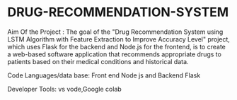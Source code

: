 # DRUG-RECOMMENDATION-SYSTEM

Aim Of the Project : The goal of the "Drug Recommendation System using LSTM Algorithm with Feature Extraction to Improve Accuracy Level" project, which uses Flask for the backend and Node.js for the frontend, is to create a web-based software application that recommends appropriate drugs to patients based on their medical conditions and historical data. 

Code Languages/data base: Front end Node js and Backend Flask

Developer Tools: vs vode,Google colab

